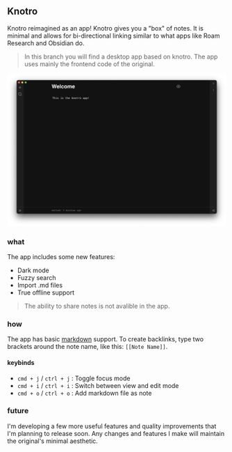 ## Knotro

Knotro reimagined as an app! Knotro gives you a "box" of notes. It is minimal and allows for bi-directional linking similar to what apps like Roam Research and Obsidian do.
> In this branch you will find a desktop app based on knotro. The app uses mainly the frontend code of the original.

![showcase macos dark](showcase-macos-dark.png)

### what

The app includes some new features:

- Dark mode
- Fuzzy search
- Import .md files
- True offline support

> The ability to share notes is not avalible in the app.

### how

The app has basic [markdown](https://www.markdownguide.org/cheat-sheet/) support. To create backlinks, type two brackets around the note name, like this: `[[Note Name]]`.

#### keybinds

- `cmd + j` / `ctrl + j` : Toggle focus mode
- `cmd + i` / `ctrl + i` : Switch between view and edit mode
- `cmd + o` / `ctrl + o` : Add markdown file as note

### future

I'm developing a few more useful features and quality improvements that I'm planning to release soon. Any changes and features I make will maintain the original's minimal aesthetic.
